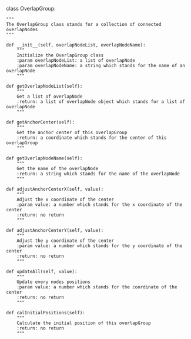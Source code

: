 class OverlapGroup:

    """
    The OverlapGroup class stands for a collection of connected overlapNodes
    """

    def __init__(self, overlapNodeList, overlapNodeName):
        """
        Initialize the OverlapGroup class
        :param overlapNodeList: a list of overlapNode
        :param overlapNodeName: a string which stands for the name of an overlapNode
        """

    def getOverlapNodeList(self):
        """
        Get a list of overlapNode
        :return: a list of overlapNode object which stands for a list of overlapNode
        """

    def getAnchorCenter(self):
        """
        Get the anchor center of this overlapGroup
        :return: a coordinate which stands for the center of this overlapGroup
        """

    def getOverlapNodeName(self):
        """
        Get the name of the overlapNode
        :return: a string which stands for the name of the overlapNode
        """

    def adjustAnchorCenterX(self, value):
        """
        Adjust the x coordinate of the center
        :param value: a number which stands for the x coordinate of the center
        :return: no return
        """

    def adjustAnchorCenterY(self, value):
        """
        Adjust the y coordinate of the center
        :param value: a number which stands for the y coordinate of the center
        :return: no return
        """

    def updateAll(self, value):
        """
        Update every nodes positions
        :param value: a number which stands for the coordinate of the center
        :return: no return
        """

    def calInitialPositions(self):
        """
        Calculate the initial position of this overlapGroup
        :return: no return
        """